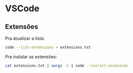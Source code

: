 # VSCode

## Extensões

Pra atualizar a lista:

```bash
code --list-extensions > extensions.txt
```

Pra instalar as extensões:

```bash
cat extensions.txt | xargs -n 1 code --install-extension
```
